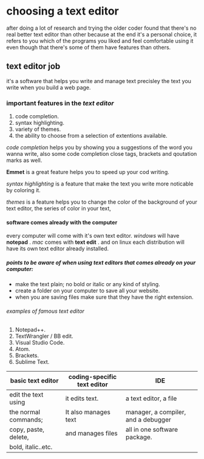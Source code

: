 # choosing a text editor

after doing a lot of research and trying the older coder found that there's no real better text editor than other 
because at the end it's a personal choice, it refers to you which of the programs you liked and feel comfortable using it even though 
that there's some of them have features than others.


## text editor job

it's a software that helps you write and manage text precisley the text you write when you build a web page.


### important features in the _text editor_
1. code completion.
2. syntax highlighting.
3. variety of themes.
4. the ability to choose from a selection of extentions available.

_code completion_ helps you by showing you a suggestions of the word you wanna write, also some code completion close tags, brackets 
and qoutation marks as well.


**Emmet** is a great feature helps you to speed up your cod writing.

_syntax highlighting_ is a feature that make the text you write more noticable by coloring it.

_themes_ is a feature helps you to change the color of the background of your text editor, the series of color in your text,


#### software comes already with the computer

every computer will come with it's own text editor.
_windows_ will have **notepad** . 
_mac_ comes with **text edit** .
and on linux each distribution will have its own text editor already installed.

##### points to be aware of when using text editors that comes already on your computer:

- make the text plain; no bold or italic or any kind of styling.
- create a folder on your computer to save all your website.
- when you are saving files make sure that they have the right extension.


###### examples of famous text editor

1. Notepad++.
2. TextWrangler / BB edit.
3. Visual Studio Code.
4. Atom.
5. Brackets.
6. Sublime Text.



basic text editor | coding-specific text editor | IDE
----------------- | --------------------------- | ----------------
edit the text using | it edits text.| a text editor, a file
the normal commands; | It also manages text | manager, a compiler, and a debugger 
 copy, paste, delete, | and manages files | all in one software package.
bold, italic..etc. |                      
